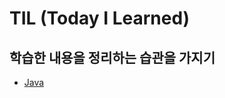 # TIL (Today I Learned)

## 학습한 내용을 정리하는 습관을 가지기

- [Java](https://github.com/ysy1225/TIL/blob/main/Java.md)
